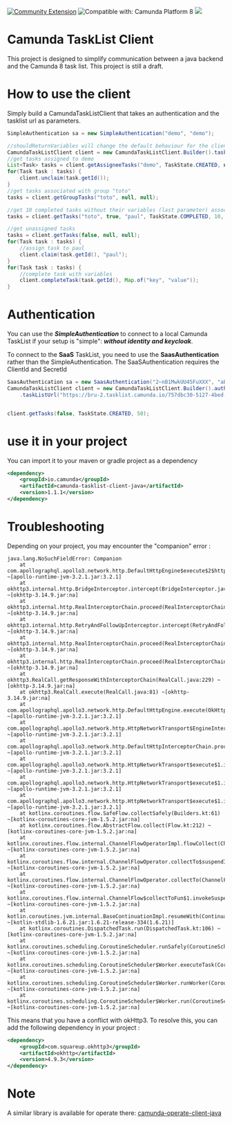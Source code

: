 [![Community Extension](https://img.shields.io/badge/Community%20Extension-An%20open%20source%20community%20maintained%20project-FF4700)](https://github.com/camunda-community-hub/community)
![Compatible with: Camunda Platform 8](https://img.shields.io/badge/Compatible%20with-Camunda%20Platform%208-0072Ce)
[![](https://img.shields.io/badge/Lifecycle-Incubating-blue)](https://github.com/Camunda-Community-Hub/community/blob/main/extension-lifecycle.md#incubating-)

# Camunda TaskList Client

This project is designed to simplify communication between a java backend and the Camunda 8 task list. This project is still a draft.

# How to use the client

Simply build a CamundaTaskListClient that takes an authentication and the tasklist url as parameters.

```java
SimpleAuthentication sa = new SimpleAuthentication("demo", "demo");

//shouldReturnVariables will change the default behaviour for the client to query variables along with tasks.
CamundaTaskListClient client = new CamundaTaskListClient.Builder().taskListUrl("http://localhost:8081").shouldReturnVariables().authentication(sa).build();
//get tasks assigned to demo
List<Task> tasks = client.getAssigneeTasks("demo", TaskState.CREATED, null);
for(Task task : tasks) {
    client.unclaim(task.getId());
}
//get tasks associated with group "toto"
tasks = client.getGroupTasks("toto", null, null);

//get 10 completed tasks without their variables (last parameter) associated with group "toto", assigned (second parameter) to paul (thrid parameter)
tasks = client.getTasks("toto", true, "paul", TaskState.COMPLETED, 10, false);

//get unassigned tasks
tasks = client.getTasks(false, null, null);
for(Task task : tasks) {
	//assign task to paul
	client.claim(task.getId(), "paul");
}
for(Task task : tasks) {
	//complete task with variables
	client.completeTask(task.getId(), Map.of("key", "value"));
}
```

# Authentication
You can use the ***SimpleAuthentication*** to connect to a local Camunda TaskList if your setup is "simple": ***without identity and keycloak***.

To connect to the **SaaS** TaskList, you need to use the **SaasAuthentication** rather than the SimpleAuthentication. The SaaSAuthentication requires the ClientId and SecretId

```java
SaasAuthentication sa = new SaasAuthentication("2~nB1MwkUU45FuXXX", "aBRKtreXQF3uD2MYYY");
CamundaTaskListClient client = new CamundaTaskListClient.Builder().authentication(sa)
    .taskListUrl("https://bru-2.tasklist.camunda.io/757dbc30-5127-4bed-XXXX-XXXXXXXXXXXX").build();


client.getTasks(false, TaskState.CREATED, 50);
```

# use it in your project
You can import it to your maven or gradle project as a dependency

```xml
<dependency>
	<groupId>io.camunda</groupId>
	<artifactId>camunda-tasklist-client-java</artifactId>
	<version>1.1.1</version>
</dependency>
```
# Troubleshooting
Depending on your project, you may encounter the "companion" error :
```
java.lang.NoSuchFieldError: Companion
	at com.apollographql.apollo3.network.http.DefaultHttpEngine$execute$2$httpRequest$2$2.contentType(OkHttpEngine.kt:56) ~[apollo-runtime-jvm-3.2.1.jar:3.2.1]
	at okhttp3.internal.http.BridgeInterceptor.intercept(BridgeInterceptor.java:53) ~[okhttp-3.14.9.jar:na]
	at okhttp3.internal.http.RealInterceptorChain.proceed(RealInterceptorChain.java:142) ~[okhttp-3.14.9.jar:na]
	at okhttp3.internal.http.RetryAndFollowUpInterceptor.intercept(RetryAndFollowUpInterceptor.java:88) ~[okhttp-3.14.9.jar:na]
	at okhttp3.internal.http.RealInterceptorChain.proceed(RealInterceptorChain.java:142) ~[okhttp-3.14.9.jar:na]
	at okhttp3.internal.http.RealInterceptorChain.proceed(RealInterceptorChain.java:117) ~[okhttp-3.14.9.jar:na]
	at okhttp3.RealCall.getResponseWithInterceptorChain(RealCall.java:229) ~[okhttp-3.14.9.jar:na]
	at okhttp3.RealCall.execute(RealCall.java:81) ~[okhttp-3.14.9.jar:na]
	at com.apollographql.apollo3.network.http.DefaultHttpEngine.execute(OkHttpEngine.kt:75) ~[apollo-runtime-jvm-3.2.1.jar:3.2.1]
	at com.apollographql.apollo3.network.http.HttpNetworkTransport$EngineInterceptor.intercept(HttpNetworkTransport.kt:136) ~[apollo-runtime-jvm-3.2.1.jar:3.2.1]
	at com.apollographql.apollo3.network.http.DefaultHttpInterceptorChain.proceed(HttpInterceptor.kt:22) ~[apollo-runtime-jvm-3.2.1.jar:3.2.1]
	at com.apollographql.apollo3.network.http.HttpNetworkTransport$execute$1.invokeSuspend(HttpNetworkTransport.kt:62) ~[apollo-runtime-jvm-3.2.1.jar:3.2.1]
	at com.apollographql.apollo3.network.http.HttpNetworkTransport$execute$1.invoke(HttpNetworkTransport.kt) ~[apollo-runtime-jvm-3.2.1.jar:3.2.1]
	at com.apollographql.apollo3.network.http.HttpNetworkTransport$execute$1.invoke(HttpNetworkTransport.kt) ~[apollo-runtime-jvm-3.2.1.jar:3.2.1]
	at kotlinx.coroutines.flow.SafeFlow.collectSafely(Builders.kt:61) ~[kotlinx-coroutines-core-jvm-1.5.2.jar:na]
	at kotlinx.coroutines.flow.AbstractFlow.collect(Flow.kt:212) ~[kotlinx-coroutines-core-jvm-1.5.2.jar:na]
	at kotlinx.coroutines.flow.internal.ChannelFlowOperatorImpl.flowCollect(ChannelFlow.kt:195) ~[kotlinx-coroutines-core-jvm-1.5.2.jar:na]
	at kotlinx.coroutines.flow.internal.ChannelFlowOperator.collectTo$suspendImpl(ChannelFlow.kt:157) ~[kotlinx-coroutines-core-jvm-1.5.2.jar:na]
	at kotlinx.coroutines.flow.internal.ChannelFlowOperator.collectTo(ChannelFlow.kt) ~[kotlinx-coroutines-core-jvm-1.5.2.jar:na]
	at kotlinx.coroutines.flow.internal.ChannelFlow$collectToFun$1.invokeSuspend(ChannelFlow.kt:60) ~[kotlinx-coroutines-core-jvm-1.5.2.jar:na]
	at kotlin.coroutines.jvm.internal.BaseContinuationImpl.resumeWith(ContinuationImpl.kt:33) ~[kotlin-stdlib-1.6.21.jar:1.6.21-release-334(1.6.21)]
	at kotlinx.coroutines.DispatchedTask.run(DispatchedTask.kt:106) ~[kotlinx-coroutines-core-jvm-1.5.2.jar:na]
	at kotlinx.coroutines.scheduling.CoroutineScheduler.runSafely(CoroutineScheduler.kt:571) ~[kotlinx-coroutines-core-jvm-1.5.2.jar:na]
	at kotlinx.coroutines.scheduling.CoroutineScheduler$Worker.executeTask(CoroutineScheduler.kt:750) ~[kotlinx-coroutines-core-jvm-1.5.2.jar:na]
	at kotlinx.coroutines.scheduling.CoroutineScheduler$Worker.runWorker(CoroutineScheduler.kt:678) ~[kotlinx-coroutines-core-jvm-1.5.2.jar:na]
	at kotlinx.coroutines.scheduling.CoroutineScheduler$Worker.run(CoroutineScheduler.kt:665) ~[kotlinx-coroutines-core-jvm-1.5.2.jar:na]
```
This means that you have a conflict with okHttp3. To resolve this, you can add the following dependency in your project :
```xml
<dependency>
    <groupId>com.squareup.okhttp3</groupId>
    <artifactId>okhttp</artifactId>
    <version>4.9.3</version>
</dependency>
```
# Note
A similar library is available for operate there:
[camunda-operate-client-java](https://github.com/camunda-community-hub/camunda-operate-client-java)
